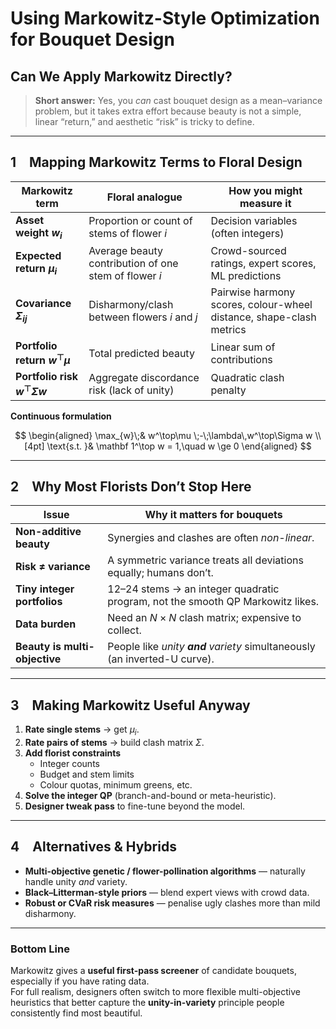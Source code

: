 # Using Markowitz-Style Optimization for Bouquet Design

## Can We Apply Markowitz Directly?

> **Short answer:** Yes, you *can* cast bouquet design as a mean–variance problem, but it takes extra effort because beauty is not a simple, linear “return,” and aesthetic “risk” is tricky to define.

---

## 1 Mapping Markowitz Terms to Floral Design

| Markowitz term                     | Floral analogue                                             | How you might measure it |
|-----------------------------------|-------------------------------------------------------------|--------------------------|
| **Asset weight $w_i$**            | Proportion or count of stems of flower _i_                  | Decision variables (often integers) |
| **Expected return $\mu_i$**       | Average beauty contribution of one stem of flower _i_       | Crowd-sourced ratings, expert scores, ML predictions |
| **Covariance $\Sigma_{ij}$**      | Disharmony/clash between flowers _i_ and _j_               | Pairwise harmony scores, colour-wheel distance, shape-clash metrics |
| **Portfolio return $w^\top\mu$**  | Total predicted beauty                                      | Linear sum of contributions |
| **Portfolio risk $w^\top\Sigma w$** | Aggregate discordance risk (lack of unity)                 | Quadratic clash penalty |

**Continuous formulation**

$$
\begin{aligned}
\max_{w}\;& w^\top\mu \;-\;\lambda\,w^\top\Sigma w \\[4pt]
\text{s.t. }& \mathbf 1^\top w = 1,\quad w \ge 0
\end{aligned}
$$

---

## 2 Why Most Florists Don’t Stop Here

| Issue | Why it matters for bouquets |
|-------|-----------------------------|
| **Non-additive beauty** | Synergies and clashes are often *non-linear*. |
| **Risk ≠ variance** | A symmetric variance treats all deviations equally; humans don’t. |
| **Tiny integer portfolios** | 12–24 stems → an integer quadratic program, not the smooth QP Markowitz likes. |
| **Data burden** | Need an $N \times N$ clash matrix; expensive to collect. |
| **Beauty is multi-objective** | People like *unity **and** variety* simultaneously (an inverted-U curve). |

---

## 3 Making Markowitz Useful Anyway

1. **Rate single stems** → get $\mu_i$.  
2. **Rate pairs of stems** → build clash matrix $\Sigma$.  
3. **Add florist constraints**  
   * Integer counts  
   * Budget and stem limits  
   * Colour quotas, minimum greens, etc.  
4. **Solve the integer QP** (branch-and-bound or meta-heuristic).  
5. **Designer tweak pass** to fine-tune beyond the model.

---

## 4 Alternatives & Hybrids

* **Multi-objective genetic / flower-pollination algorithms** — naturally handle unity *and* variety.  
* **Black–Litterman-style priors** — blend expert views with crowd data.  
* **Robust or CVaR risk measures** — penalise ugly clashes more than mild disharmony.

---

### Bottom Line

Markowitz gives a **useful first-pass screener** of candidate bouquets, especially if you have rating data.  
For full realism, designers often switch to more flexible multi-objective heuristics that better capture the **unity-in-variety** principle people consistently find most beautiful.
